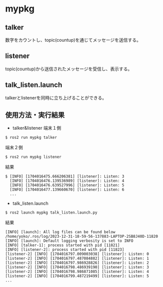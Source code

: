 # mypkg

## talker
数字をカウントし、topic(countup)を通じてメッセージを送信する。

## listener
topic(countup)から送信されたメッセージを受信し、表示する。

## talk_listen.launch
talkerとlistenerを同時に立ち上げることができる。

## 使用方法・実行結果
* talker&listener
端末１側
```
$ ros2 run mypkg talker
```
端末２側
```
$ ros2 run mypkg listener
```
結果
```
$ [INFO] [1704016475.666206381] [listener]: Listen: 3
  [INFO] [1704016476.139536989] [listener]: Listen: 4
  [INFO] [1704016476.639527996] [listener]: Listen: 5
  [INFO] [1704016477.139660670] [listener]: Listen: 6
  ...
```
* talk_listen.launch
```
$ ros2 launch mypkg talk_listen.launch.py
```
結果
```
[INFO] [launch]: All log files can be found below /home/yoko/.ros/log/2023-12-31-18-59-56-137883-LAPTOP-2SB8J40D-11820
[INFO] [launch]: Default logging verbosity is set to INFO
[INFO] [talker-1]: process started with pid [11821]
[INFO] [listener-2]: process started with pid [11823]
[listener-2] [INFO] [1704016797.009003038] [listener]: Listen: 0
[listener-2] [INFO] [1704016797.487084882] [listener]: Listen: 1
[listener-2] [INFO] [1704016797.986928826] [listener]: Listen: 2
[listener-2] [INFO] [1704016798.486939190] [listener]: Listen: 3
[listener-2] [INFO] [1704016798.986871085] [listener]: Listen: 4
[listener-2] [INFO] [1704016799.487219499] [listener]: Listen: 5
...
```


